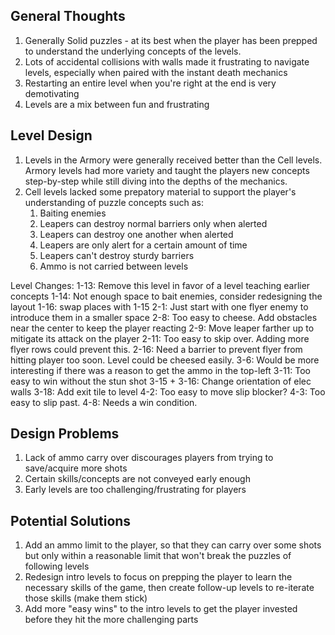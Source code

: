 ## General Thoughts

1. Generally Solid puzzles - at its best when the player has been prepped to understand the underlying concepts of the levels.
2. Lots of accidental collisions with walls made it frustrating to navigate levels, especially when paired with the instant death mechanics
3. Restarting an entire level when you're right at the end is very demotivating
4. Levels are a mix between fun and frustrating

## Level Design

1. Levels in the Armory were generally received better than the Cell levels. Armory levels had more variety and taught the players new concepts step-by-step while still diving into the depths of the mechanics.
2. Cell levels lacked some prepatory material to support the player's understanding of puzzle concepts such as:
   1. Baiting enemies
   2. Leapers can destroy normal barriers only when alerted
   3. Leapers can destroy one another when alerted
   4. Leapers are only alert for a certain amount of time
   5. Leapers can't destroy sturdy barriers
   6. Ammo is not carried between levels

Level Changes:
1-13: Remove this level in favor of a level teaching earlier concepts
1-14: Not enough space to bait enemies, consider redesigning the layout
1-16: swap places with 1-15
2-1: Just start with one flyer enemy to introduce them in a smaller space
2-8: Too easy to cheese. Add obstacles near the center to keep the player reacting
2-9: Move leaper farther up to mitigate its attack on the player
2-11: Too easy to skip over. Adding more flyer rows could prevent this.
2-16: Need a barrier to prevent flyer from hitting player too soon. Level could be cheesed easily.
3-6: Would be more interesting if there was a reason to get the ammo in the top-left
3-11: Too easy to win without the stun shot
3-15 + 3-16: Change orientation of elec walls
3-18: Add exit tile to level
4-2: Too easy to move slip blocker?
4-3: Too easy to slip past.
4-8: Needs a win condition.
## Design Problems

1. Lack of ammo carry over discourages players from trying to save/acquire more shots
2. Certain skills/concepts are not conveyed early enough
3. Early levels are too challenging/frustrating for players

## Potential Solutions

1. Add an ammo limit to the player, so that they can carry over some shots but only within a reasonable limit that won't break the puzzles of following levels
2. Redesign intro levels to focus on prepping the player to learn the necessary skills of the game, then create follow-up levels to re-iterate those skills (make them stick)
3. Add more "easy wins" to the intro levels to get the player invested before they hit the more challenging parts
